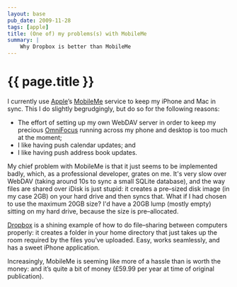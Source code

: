 ```yaml
---
layout: base
pub_date: 2009-11-28
tags: [apple]
title: (One of) my problems(s) with MobileMe
summary: |
    Why Dropbox is better than MobileMe
---
```


{{ page.title }}
=======================================

I currently use [Apple][0]’s [MobileMe][1] service to keep my iPhone and
Mac in sync. This I do slightly begrudgingly, but do so for the
following reasons:

[0]: http://www.apple.com/
[1]: http://www.me.com/

* The effort of setting up my own WebDAV server in order to keep my
  precious [OmniFocus][2] running across my phone and desktop is too much
  at the moment;
* I like having push calendar updates; and
* I like having push address book updates.

[2]: http://www.omnigroup.com/products/omnifocus/

My chief problem with MobileMe is that it just seems to be implemented
badly, which, as a professional developer, grates on me. It's very slow
over WebDAV (taking around 10s to sync a small SQLite database), and the
way files are shared over iDisk is just stupid: it creates a pre–sized
disk image (in my case 2GB) on your hard drive and then syncs that. What
if I had chosen to use the maximum 20GB size? I'd have a 20GB lump
(mostly empty) sitting on my hard drive, because the size is
pre–allocated.

[Dropbox][3] is a shining example of how to do file–sharing between
computers properly: it creates a folder in your home directory that just
takes up the room required by the files you’ve uploaded. Easy, works
seamlessly, and has a sweet iPhone application.

[3]: http://dropbox.com/

Increasingly, MobileMe is seeming like more of a hassle than is worth
the money: and it’s quite a bit of money (£59.99 per year at time of
original publication).
